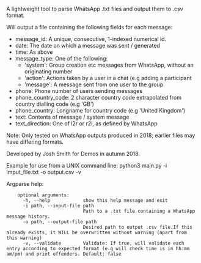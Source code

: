 A lightweight tool to parse WhatsApp .txt files and output them to .csv
format.

Will output a file containing the following fields for each message:

 - message_id: A unique, consecutive, 1-indexed numerical id.
 - date: The date on which a message was sent / generated
 - time: As above
 - message_type: One of the following:
   - 'system':  Group creation etc messages from WhatsApp, without an 
                originating number
   - 'action':  Actions taken by a user in a chat (e.g adding a 
                participant
   - 'message': A message sent from one user to the group
 - phone: Phone number of users sending messages
 - phone_country_code: 2 character country code extrapolated from 
                       country dialling code (e.g 'GB')
 - phone_country: Longname for country code (e.g 'United Kingdom')
 - text: Contents of message / system message
 - text_direction: One of l2r or r2l, as defined by WhatsApp

Note: Only tested on WhatsApp outputs produced in 2018; earlier files
may have differing formats.

Developed by Josh Smith for Demos in autumn 2018.
        
Example for use from a UNIX command line:
python3 main.py -i imput_file.txt -o output.csv -v

Argparse help:

        optional arguments:
          -h, --help            show this help message and exit
          -i path, --input-file path
                                Path to a .txt file containing a WhatsApp message history.
          -o path, --output-file path
                                Desired path to output .csv file.If this already exists, it WILL be overwritten without warning (apart from this warning)
          -v, --validate        Validate: If true, will validate each entry according to expected format (e.g will check time is in hh:mm am/pm) and print offenders. Default: false
